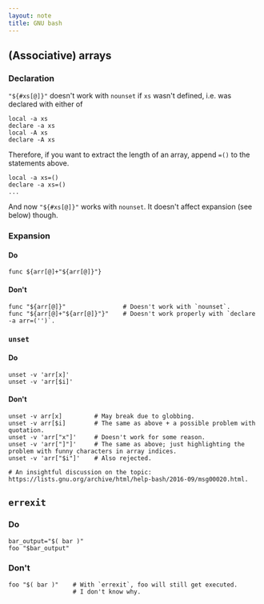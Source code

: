 ```yaml
---
layout: note
title: GNU bash
---
```

(Associative) arrays
--------------------

### Declaration

`"${#xs[@]}"` doesn't work with `nounset` if `xs` wasn't defined, i.e. was
declared with either of

    local -a xs
    declare -a xs
    local -A xs
    declare -A xs

Therefore, if you want to extract the length of an array, append `=()` to the
statements above.

    local -a xs=()
    declare -a xs=()
    ...

And now `"${#xs[@]}"` works with `nounset`.
It doesn't affect expansion (see below) though.

### Expansion

#### Do

    func ${arr[@]+"${arr[@]}"}

#### Don't

    func "${arr[@]}"                # Doesn't work with `nounset`.
    func "${arr[@]+"${arr[@]}"}"    # Doesn't work properly with `declare -a arr=('')`.

### `unset`

#### Do

    unset -v 'arr[x]'
    unset -v 'arr[$i]'

#### Don't

    unset -v arr[x]         # May break due to globbing.
    unset -v arr[$i]        # The same as above + a possible problem with quotation.
    unset -v 'arr["x"]'     # Doesn't work for some reason.
    unset -v 'arr["]"]'     # The same as above; just highlighting the problem with funny characters in array indices.
    unset -v 'arr["$i"]'    # Also rejected.

    # An insightful discussion on the topic: https://lists.gnu.org/archive/html/help-bash/2016-09/msg00020.html.

`errexit`
---------

### Do

    bar_output="$( bar )"
    foo "$bar_output"

### Don't

    foo "$( bar )"    # With `errexit`, foo will still get executed.
                      # I don't know why.
